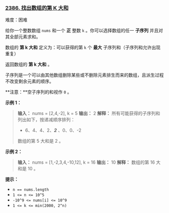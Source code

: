 ### [2386\. 找出数组的第 K 大和](https://leetcode.cn/problems/find-the-k-sum-of-an-array/)

难度：困难

给你一个整数数组 `nums` 和一个 **正** 整数 `k` 。你可以选择数组的任一 **子序列** 并且对其全部元素求和。

数组的 **第 k 大和** 定义为：可以获得的第 `k` 个 **最大** 子序列和（子序列和允许出现重复）

返回数组的 **第 k 大和** 。

子序列是一个可以由其他数组删除某些或不删除元素排生而来的数组，且派生过程不改变剩余元素的顺序。

**注意：**空子序列的和视作 `0` 。

**示例 1：**

> **输入：** nums = [2,4,-2], k = 5
> **输出：** 2
> **解释：** 所有可能获得的子序列和列出如下，按递减顺序排列：
>  
> - 6、4、4、2、**_2_** 、0、0、-2
>  
> 数组的第 5 大和是 2 。

**示例 2：**

> **输入：** nums = [1,-2,3,4,-10,12], k = 16
> **输出：** 10
> **解释：** 数组的第 16 大和是 10 。

**提示：**

- `n == nums.length`
- `1 <= n <= 10^5`
- `-10^9 <= nums[i] <= 10^9`
- `1 <= k <= min(2000, 2^n)`
